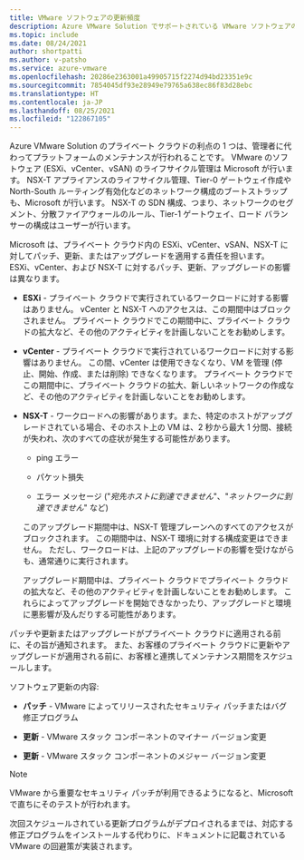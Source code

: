 ```yaml
---
title: VMware ソフトウェアの更新頻度
description: Azure VMware Solution でサポートされている VMware ソフトウェアの更新頻度。
ms.topic: include
ms.date: 08/24/2021
author: shortpatti
ms.author: v-patsho
ms.service: azure-vmware
ms.openlocfilehash: 20286e2363001a49905715f2274d94bd23351e9c
ms.sourcegitcommit: 7854045df93e28949e79765a638ec86f83d28ebc
ms.translationtype: HT
ms.contentlocale: ja-JP
ms.lasthandoff: 08/25/2021
ms.locfileid: "122867105"
---
```

<!-- Used in faq.md and concepts-private-clouds-clusters.md -->

Azure VMware Solution のプライベート クラウドの利点の 1 つは、管理者に代わってプラットフォームのメンテナンスが行われることです。  VMware のソフトウェア (ESXi、vCenter、vSAN) のライフサイクル管理は Microsoft が行います。 NSX-T アプライアンスのライフサイクル管理、Tier-0 ゲートウェイ作成や North-South ルーティング有効化などのネットワーク構成のブートストラップも、Microsoft が行います。 NSX-T の SDN 構成、つまり、ネットワークのセグメント、分散ファイアウォールのルール、Tier-1 ゲートウェイ、ロード バランサーの構成はユーザーが行います。 

Microsoft は、プライベート クラウド内の ESXi、vCenter、vSAN、NSX-T に対してパッチ、更新、またはアップグレードを適用する責任を担います。 ESXi、vCenter、および NSX-T に対するパッチ、更新、アップグレードの影響は異なります。 

- **ESXi** - プライベート クラウドで実行されているワークロードに対する影響はありません。 vCenter と NSX-T へのアクセスは、この期間中はブロックされません。  プライベート クラウドでこの期間中に、プライベート クラウドの拡大など、その他のアクティビティを計画しないことをお勧めします。

- **vCenter** - プライベート クラウドで実行されているワークロードに対する影響はありません。 この間、vCenter は使用できなくなり、VM を管理 (停止、開始、作成、または削除) できなくなります。 プライベート クラウドでこの期間中に、プライベート クラウドの拡大、新しいネットワークの作成など、その他のアクティビティを計画しないことをお勧めします。

- **NSX-T** - ワークロードへの影響があります。また、特定のホストがアップグレードされている場合、そのホスト上の VM は、2 秒から最大 1 分間、接続が失われ、次のすべての症状が発生する可能性があります。

   - ping エラー

   - パケット損失

   - エラー メッセージ ("*宛先ホストに到達できません*"、"*ネットワークに到達できません*" など)

   このアップグレード期間中は、NSX-T 管理プレーンへのすべてのアクセスがブロックされます。 この期間中は、NSX-T 環境に対する構成変更はできません。  ただし、ワークロードは、上記のアップグレードの影響を受けながらも、通常通りに実行されます。
 
   アップグレード期間中は、プライベート クラウドでプライベート クラウドの拡大など、その他のアクティビティを計画しないことをお勧めします。 これらによってアップグレードを開始できなかったり、アップグレードと環境に悪影響が及んだりする可能性があります。
 
パッチや更新またはアップグレードがプライベート クラウドに適用される前に、その旨が通知されます。 また、お客様のプライベート クラウドに更新やアップグレードが適用される前に、お客様と連携してメンテナンス期間をスケジュールします。


ソフトウェア更新の内容:

- **パッチ** - VMware によってリリースされたセキュリティ パッチまたはバグ修正プログラム

- **更新** - VMware スタック コンポーネントのマイナー バージョン変更

- **更新** - VMware スタック コンポーネントのメジャー バージョン変更

>[!NOTE]
>VMware から重要なセキュリティ パッチが利用できるようになると、Microsoft で直ちにそのテストが行われます。

次回スケジュールされている更新プログラムがデプロイされるまでは、対応する修正プログラムをインストールする代わりに、ドキュメントに記載されている VMware の回避策が実装されます。
